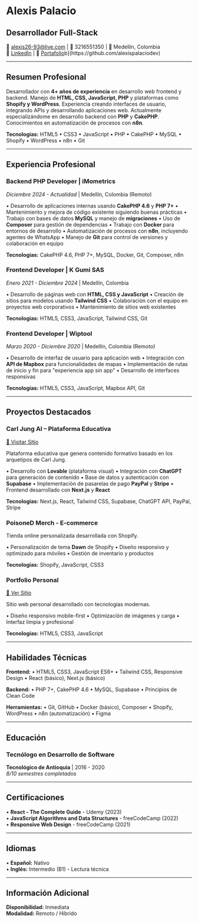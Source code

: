 # Alexis Palacio

## Desarrollador Full-Stack

📧 alexis26-93@live.com | 📱 3216551350 | 📍 Medellín, Colombia  
🔗 [LinkedIn](https://www.linkedin.com/in/poisoneddog/) | 💼 [Portafolio][https://alexispalacio.vercel.app/]b](https://github.com/alexispalaciodev)

---

## Resumen Profesional

Desarrollador con **4+ años de experiencia** en desarrollo web frontend y backend. Manejo de **HTML, CSS, JavaScript, PHP** y plataformas como **Shopify y WordPress**. Experiencia creando interfaces de usuario, integrando APIs y desarrollando aplicaciones web. Actualmente especializándome en desarrollo backend con **PHP** y **CakePHP**. Conocimientos en automatización de procesos con **n8n**.

**Tecnologías:** HTML5 • CSS3 • JavaScript • PHP • CakePHP • MySQL • Shopify • WordPress • n8n • Git

---

## Experiencia Profesional

### **Backend PHP Developer** | iMometrics  
_Diciembre 2024 - Actualidad_ | Medellín, Colombia (Remoto)

• Desarrollo de aplicaciones internas usando **CakePHP 4.6** y **PHP 7+**
• Mantenimiento y mejora de código existente siguiendo buenas prácticas
• Trabajo con bases de datos **MySQL** y manejo de **migraciones**
• Uso de **Composer** para gestión de dependencias
• Trabajo con **Docker** para entornos de desarrollo
• Automatización de procesos con **n8n**, incluyendo agentes de WhatsApp
• Manejo de **Git** para control de versiones y colaboración en equipo

**Tecnologías:** CakePHP 4.6, PHP 7+, MySQL, Docker, Git, Composer, n8n

### **Frontend Developer** | K Gumi SAS  
_Enero 2021 - Diciembre 2024_ | Medellín, Colombia

• Desarrollo de páginas web con **HTML, CSS y JavaScript**
• Creación de sitios para modelos usando **Tailwind CSS**
• Colaboración con el equipo en proyectos web corporativos
• Mantenimiento de sitios web existentes

**Tecnologías:** HTML5, CSS3, JavaScript, Tailwind CSS, Git

### **Frontend Developer** | Wiptool  
_Marzo 2020 - Diciembre 2020_ | Medellín, Colombia (Remoto)

• Desarrollo de interfaz de usuario para aplicación web
• Integración con **API de Mapbox** para funcionalidades de mapas
• Implementación de rutas de inicio y fin para "experiencia app sin app"
• Desarrollo de interfaces responsivas

**Tecnologías:** HTML5, CSS3, JavaScript, Mapbox API, Git

---

## Proyectos Destacados

### **Carl Jung AI – Plataforma Educativa**  
[🔗 Visitar Sitio](https://carljung.app/home)

Plataforma educativa que genera contenido formativo basado en los arquetipos de Carl Jung.

• Desarrollo con **Lovable** (plataforma visual)
• Integración con **ChatGPT** para generación de contenido
• Base de datos y autenticación con **Supabase**
• Implementación de pasarelas de pago **PayPal** y **Stripe**
• Frontend desarrollado con **Next.js** y **React**

**Tecnologías:** Next.js, React, Tailwind CSS, Supabase, ChatGPT API, PayPal, Stripe

### **PoisoneD Merch - E-commerce**

Tienda online personalizada desarrollada con Shopify.

• Personalización de tema **Dawn** de Shopify
• Diseño responsivo y optimizado para móviles
• Gestión de inventario y productos

**Tecnologías:** Shopify, JavaScript, CSS3

### **Portfolio Personal**  
[🔗 Ver Sitio][https://alexispalacio.vercel.app/]

Sitio web personal desarrollado con tecnologías modernas.

• Diseño responsivo mobile-first
• Optimización de imágenes y carga
• Interfaz limpia y profesional

**Tecnologías:** HTML5, CSS3, JavaScript

---

## Habilidades Técnicas

**Frontend:**
• HTML5, CSS3, JavaScript ES6+
• Tailwind CSS, Responsive Design
• React (básico), Next.js (básico)

**Backend:**
• PHP 7+, CakePHP 4.6
• MySQL, Supabase
• Principios de Clean Code

**Herramientas:**
• Git, GitHub
• Docker (básico), Composer
• Shopify, WordPress
• n8n (automatización)
• Figma

---

## Educación

### **Tecnólogo en Desarrollo de Software**
**Tecnológico de Antioquia** | 2016 - 2020  
_8/10 semestres completados_

---

## Certificaciones

• **React - The Complete Guide** - Udemy (2023)  
• **JavaScript Algorithms and Data Structures** - freeCodeCamp (2022)  
• **Responsive Web Design** - freeCodeCamp (2021)

---

## Idiomas

• **Español:** Nativo  
• **Inglés:** Intermedio (B1) - Lectura técnica

---

## Información Adicional

**Disponibilidad:** Inmediata  
**Modalidad:** Remoto / Híbrido

[https://alexispalacio.vercel.app/]: https://alexispalaciodev.github.io/portfolio/
